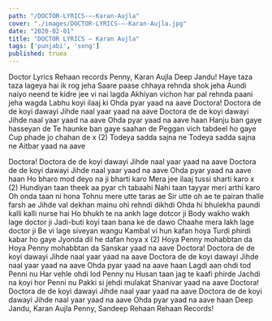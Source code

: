 ```yaml
---
path: "/DOCTOR-LYRICS-–-Karan-Aujla"
cover: "./images/DOCTOR-LYRICS-–-Karan-Aujla.jpg"
date: "2020-02-01"
title: "DOCTOR LYRICS – Karan Aujla"
tags: ['punjabi', 'song']
published: truea
---
```


Doctor Lyrics
Rehaan records
Penny, Karan Aujla
Deep Jandu!
Haye taza taza lageya hai ik rog jeha
Saare paase chhaya rehnda shok jeha
Aundi naiyo neend te kidre jee vi nai lagda
Akhiyan vichon har pal rehnda paani jeha wagda
Labhu koyi ilaaj ki
Ohda pyar yaad na aave
Doctora!
Doctora de de koyi dawayi
Jihde naal yaar yaad na aave
Doctora de de koyi dawayi
Jihde naal yaar yaad na aave
Ohda pyar yaad na aave haan
Hanju ban gaye hasseyan de
Te haunke ban gaye saahan de
Peggan vich tabdeel ho gaye
Cup phade jo chahan de x (2)
Todeya sadda sajna ne
Todeya sadda sajna ne
Aitbar yaad na aave






Doctora!
Doctora de de koyi dawayi
Jihde naal yaar yaad na aave
Doctora de de koyi dawayi
Jihde naal yaar yaad na aave
Ohda pyar yaad na aave haan
Ho bharo mod deyo na ji bharti karo
Mera jee ilaaj tussi sharti karo x (2)
Hundiyan taan theek aa pyar ch tabaahi
Nahi taan tayyar meri arthi karo
Oh onda taan ni hona
Tohnu mere utte taras ae
Sir utte oh ae te pairan thalle farsh ae
Jihde val dekhan mainu ohi rehndi dikhdi
Ohda hi bhulekha paundi kalli kalli nurse hai
Ho bhukh te na ankh lage dotcor ji
Body wakho wakh lage doctor ji
Jadi-buti koyi taan bana ke de dawo
Chaahe mera lakh lage doctor ji
Be vi lage siveyan wangu
Kambal vi hun kafan hoya
Turdi phirdi kabar ho gaye
Jyonda dil he dafan hoya x (2)
Hoya Penny mohabbtan da
Hoya Penny mohabbtan da
Sanskar yaad na aave
Doctora!
Doctora de de koyi dawayi
Jihde naal yaar yaad na aave
Doctora de de koyi dawayi
Jihde naal yaar yaad na aave
Ohda pyar yaad na aave haan
Lagdi aan ohdi tod Penni nu
Har vehle ohdi lod Penny nu
Husan taan jag te kaafi phirde
Jachdi na koyi hor Penni nu
Pakki si jehdi mulakat
Shanivar yaad na aave
Doctora!
Doctora de de koyi dawayi
Jihde naal yaar yaad na aave
Doctora de de koyi dawayi
Jihde naal yaar yaad na aave
Ohda pyar yaad na aave haan
Deep Jandu, Karan Aujla
Penny, Sandeep Rehaan
Rehaan Records!
